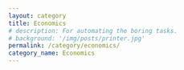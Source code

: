 ```yaml
---
layout: category
title: Economics
# description: For automating the boring tasks.
# background: '/img/posts/printer.jpg'
permalink: /category/economics/
category_name: Economics
---
```

